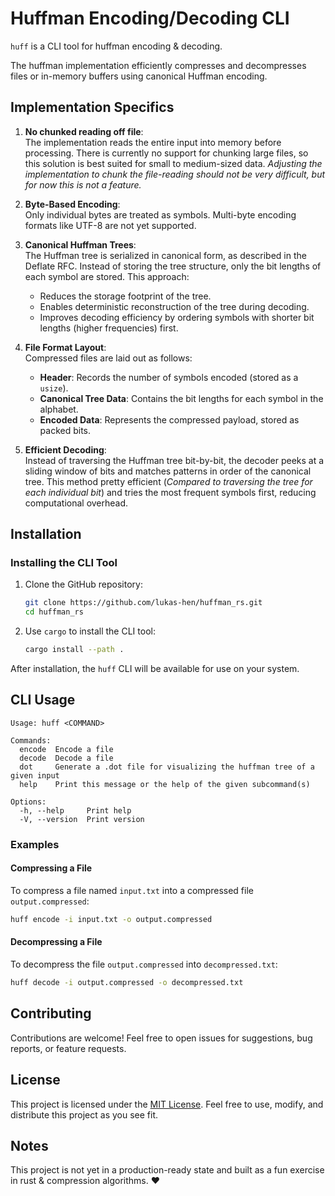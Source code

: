 # Huffman Encoding/Decoding CLI

`huff` is a CLI tool for huffman encoding & decoding.

The huffman implementation efficiently compresses and decompresses files or in-memory buffers using canonical Huffman encoding.

## Implementation Specifics

1. **No chunked reading off file**:  
   The implementation reads the entire input into memory before processing. There is currently no support for chunking large files, so this solution is best suited for small to medium-sized data.
    _Adjusting the implementation to chunk the file-reading should not be very difficult, but for now this is not a feature._

2. **Byte-Based Encoding**:  
   Only individual bytes are treated as symbols. Multi-byte encoding formats like UTF-8 are not yet supported.  

3. **Canonical Huffman Trees**:  
   The Huffman tree is serialized in canonical form, as described in the Deflate RFC. Instead of storing the tree structure, only the bit lengths of each symbol are stored. This approach:  
   - Reduces the storage footprint of the tree.  
   - Enables deterministic reconstruction of the tree during decoding.  
   - Improves decoding efficiency by ordering symbols with shorter bit lengths (higher frequencies) first.  

4. **File Format Layout**:  
   Compressed files are laid out as follows:  
   - **Header**: Records the number of symbols encoded (stored as a `usize`).  
   - **Canonical Tree Data**: Contains the bit lengths for each symbol in the alphabet.  
   - **Encoded Data**: Represents the compressed payload, stored as packed bits.  

5. **Efficient Decoding**:  
   Instead of traversing the Huffman tree bit-by-bit, the decoder peeks at a sliding window of bits and matches patterns in order of the canonical tree. This method pretty efficient (_Compared to traversing the tree for each individual bit_) and tries the most frequent symbols first, reducing computational overhead.

## Installation

### Installing the CLI Tool

1. Clone the GitHub repository:  
    ```bash
    git clone https://github.com/lukas-hen/huffman_rs.git
    cd huffman_rs
    ```

2. Use `cargo` to install the CLI tool:  
    ```bash
    cargo install --path .
    ```

After installation, the `huff` CLI will be available for use on your system.

## CLI Usage

```plaintext
Usage: huff <COMMAND>

Commands:
  encode  Encode a file
  decode  Decode a file
  dot     Generate a .dot file for visualizing the huffman tree of a given input
  help    Print this message or the help of the given subcommand(s)

Options:
  -h, --help     Print help
  -V, --version  Print version
```

### Examples

#### Compressing a File

To compress a file named `input.txt` into a compressed file `output.compressed`:

```bash
huff encode -i input.txt -o output.compressed
```

#### Decompressing a File

To decompress the file `output.compressed` into `decompressed.txt`:

```bash
huff decode -i output.compressed -o decompressed.txt
```

## Contributing

Contributions are welcome! Feel free to open issues for suggestions, bug reports, or feature requests.

## License

This project is licensed under the [MIT License](LICENSE). Feel free to use, modify, and distribute this project as you see fit.

## Notes

This project is not yet in a production-ready state and built as a fun exercise in rust & compression algorithms. ❤️
